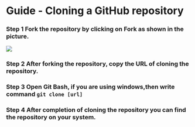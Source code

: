# Guide - Cloning a GitHub repository
### Step 1 Fork the repository by clicking on Fork as shown in the picture.
<img src="/uploads/5c208c165b9ba963dfffc4d62739afc6/Screenshot__100__LI.jpg">

### Step 2 After forking the repository, copy the URL of cloning the repository.
### Step 3 Open Git Bash, if you are using windows,then write command `git clone [url]`
### Step 4 After completion of cloning the repository you can find the repository on your system.
